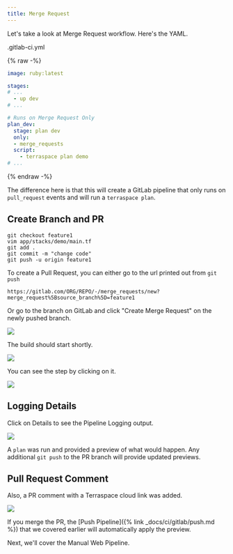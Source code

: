```yaml
---
title: Merge Request
---
```


Let's take a look at Merge Request workflow. Here's the YAML.

.gitlab-ci.yml

{% raw -%}
```yaml
image: ruby:latest

stages:
# ...
  - up dev
# ...

# Runs on Merge Request Only
plan_dev:
  stage: plan dev
  only:
  - merge_requests
  script:
    - terraspace plan demo
# ...
```
{% endraw -%}

The difference here is that this will create a GitLab pipeline that only runs on `pull_request` events and will run a `terraspace plan`.

## Create Branch and PR

    git checkout feature1
    vim app/stacks/demo/main.tf
    git add .
    git commit -m "change code"
    git push -u origin feature1

To create a Pull Request, you can either go to the url printed out from `git push`

    https://gitlab.com/ORG/REPO/-/merge_requests/new?merge_request%5Bsource_branch%5D=feature1

Or go to the branch on GitLab and click "Create Merge Request" on the newly pushed branch.

![](https://img.boltops.com/images/terraspace/cloud/ci/gitlab/merge-request/merge-request-create-form.png)

The build should start shortly.

![](https://img.boltops.com/images/terraspace/cloud/ci/gitlab/merge-request/merge-request-create-running.png)

You can see the step by clicking on it.

![](https://img.boltops.com/images/terraspace/cloud/ci/gitlab/merge-request/merge-request-create-running-step.png)

## Logging Details

Click on Details to see the Pipeline Logging output.

![](https://img.boltops.com/images/terraspace/cloud/ci/gitlab/merge-request/merge-request-create-done.png)

A `plan` was run and provided a preview of what would happen. Any additional `git push` to the PR branch will provide updated previews.

## Pull Request Comment

Also, a PR comment with a Terraspace cloud link was added.

![](https://img.boltops.com/images/terraspace/cloud/ci/gitlab/merge-request/merge-request-comment.png)

If you merge the PR, the [Push Pipeline]({% link _docs/ci/gitlab/push.md %}) that we covered earlier will automatically apply the preview.

Next, we'll cover the Manual Web Pipeline.
